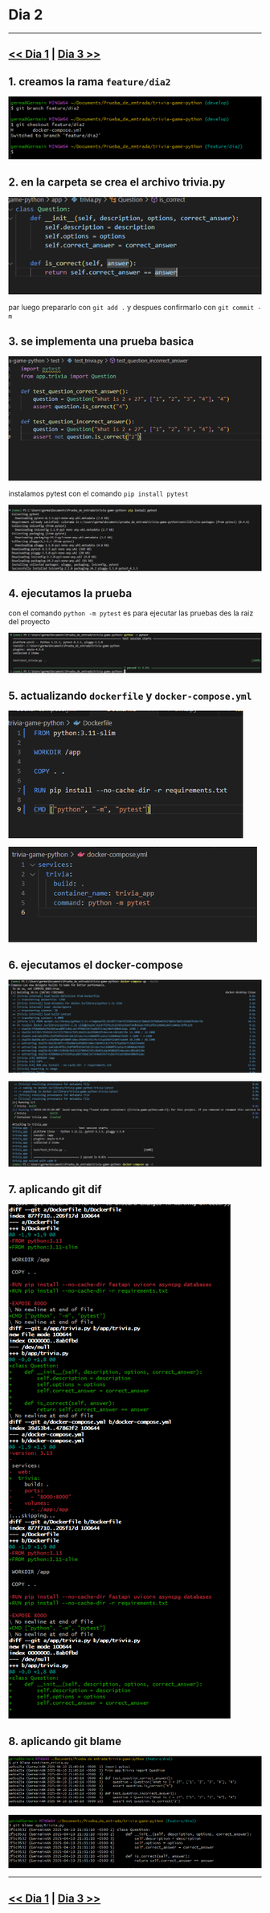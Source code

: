 # Dia 2

---
[<< Dia 1](EvidenciaDia1.md) | [Dia 3 >>](EvidenciaDia3.md)
---
## 1. creamos la rama `feature/dia2`

![image.png](imagen2/image.png)

## 2. en la carpeta se crea el archivo trivia.py

![image.png](imagen2/image%201.png)

par luego prepararlo con `git add .` y despues confirmarlo con `git commit -m` 

## 3. se implementa una prueba basica

![image.png](imagen2/image%202.png)

instalamos pytest con el comando `pip install pytest`

![image.png](imagen2/image%203.png)

## 4. ejecutamos la prueba

con el comando `python -m pytest` es para ejecutar las pruebas des la raiz del proyecto

![image.png](imagen2/image%204.png)

 

## 5. actualizando `dockerfile` y `docker-compose.yml`

![image.png](imagen2/image%205.png)

![image.png](imagen2/image%206.png)

## 6. ejecutamos el docker-compose

![image.png](imagen2/image%207.png)

![image.png](imagen2/image%208.png)

## 7. aplicando git dif

![image.png](imagen2/image%209.png)

## 8. aplicando git blame

![image.png](imagen2/image%2010.png)

![image.png](imagen2/image%2011.png)

---
[<< Dia 1](EvidenciaDia1.md) | [Dia 3 >>](EvidenciaDia3.md)
---